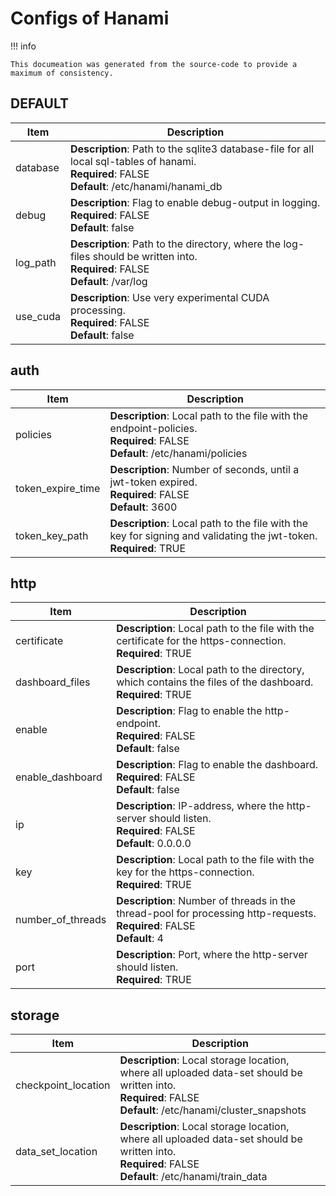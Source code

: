 # Configs of Hanami

!!! info

    This documeation was generated from the source-code to provide a maximum of consistency.
   
## DEFAULT

| Item | Description |
| --- | --- |
| database| **Description**: Path to the sqlite3 database-file for all local sql-tables of hanami.<br>**Required**: FALSE<br>**Default**: /etc/hanami/hanami_db<br> |
| debug| **Description**: Flag to enable debug-output in logging.<br>**Required**: FALSE<br>**Default**: false<br> |
| log_path| **Description**: Path to the directory, where the log-files should be written into.<br>**Required**: FALSE<br>**Default**: /var/log<br> |
| use_cuda| **Description**: Use very experimental CUDA processing.<br>**Required**: FALSE<br>**Default**: false<br> |

## auth

| Item | Description |
| --- | --- |
| policies| **Description**: Local path to the file with the endpoint-policies.<br>**Required**: FALSE<br>**Default**: /etc/hanami/policies<br> |
| token_expire_time| **Description**: Number of seconds, until a jwt-token expired.<br>**Required**: FALSE<br>**Default**: 3600<br> |
| token_key_path| **Description**: Local path to the file with the key for signing and validating the jwt-token.<br>**Required**: TRUE<br> |

## http

| Item | Description |
| --- | --- |
| certificate| **Description**: Local path to the file with the certificate for the https-connection.<br>**Required**: TRUE<br> |
| dashboard_files| **Description**: Local path to the directory, which contains the files of the dashboard.<br>**Required**: TRUE<br> |
| enable| **Description**: Flag to enable the http-endpoint.<br>**Required**: FALSE<br>**Default**: false<br> |
| enable_dashboard| **Description**: Flag to enable the dashboard.<br>**Required**: FALSE<br>**Default**: false<br> |
| ip| **Description**: IP-address, where the http-server should listen.<br>**Required**: FALSE<br>**Default**: 0.0.0.0<br> |
| key| **Description**: Local path to the file with the key for the https-connection.<br>**Required**: TRUE<br> |
| number_of_threads| **Description**: Number of threads in the thread-pool for processing http-requests.<br>**Required**: FALSE<br>**Default**: 4<br> |
| port| **Description**: Port, where the http-server should listen.<br>**Required**: TRUE<br> |

## storage

| Item | Description |
| --- | --- |
| checkpoint_location| **Description**: Local storage location, where all uploaded data-set should be written into.<br>**Required**: FALSE<br>**Default**: /etc/hanami/cluster_snapshots<br> |
| data_set_location| **Description**: Local storage location, where all uploaded data-set should be written into.<br>**Required**: FALSE<br>**Default**: /etc/hanami/train_data<br> |

